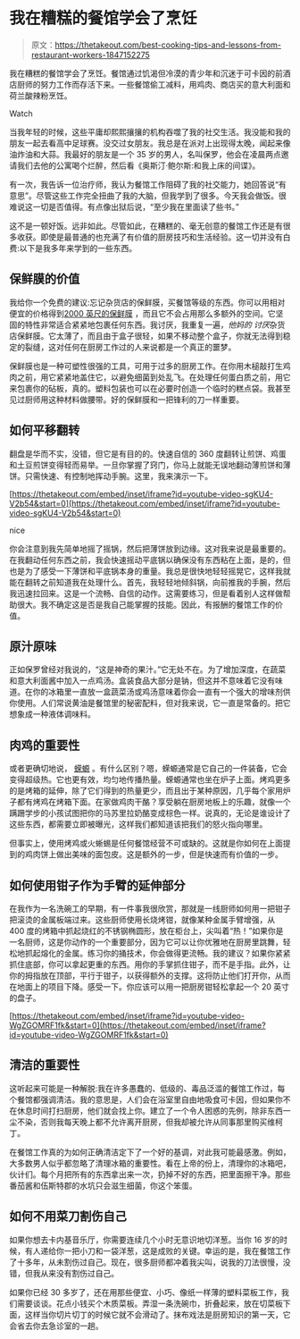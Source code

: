 # 我在糟糕的餐馆学会了烹饪

> 原文：<https://thetakeout.com/best-cooking-tips-and-lessons-from-restaurant-workers-1847152275>

我在糟糕的餐馆学会了烹饪。餐馆通过饥渴但冷漠的青少年和沉迷于可卡因的前酒店厨师的努力工作而存活下来。一些餐馆偷工减料，用鸡肉、商店买的意大利面和荷兰酸辣粉烹饪。

Watch

当我年轻的时候，这些平庸却熙熙攘攘的机构吞噬了我的社交生活。我没能和我的朋友一起去看高中足球赛。没交过女朋友。我总是在派对上出现得太晚，闻起来像油炸油和大蒜。我最好的朋友是一个 35 岁的男人，名叫保罗，他会在凌晨两点邀请我们去他的公寓喝个烂醉，然后看《奥斯汀·鲍尔斯:和我上床的间谍》。

有一次，我告诉一位治疗师，我认为餐馆工作阻碍了我的社交能力，她回答说“有意思”。尽管这些工作完全扭曲了我的大脑，但我学到了很多。今天我会做饭。很难说这一切是否值得。有点像出狱后说，“至少我在里面读了些书。”

这不是一顿好饭。远非如此。尽管如此，在糟糕的、毫无创意的餐馆工作还是有很多收获。即使是最普通的也充满了有价值的厨房技巧和生活经验。这一切并没有白费:以下是我多年来学到的一些东西。

## **保鲜膜的价值**

我给你一个免费的建议:忘记杂货店的保鲜膜，买餐馆等级的东西。你可以用相对便宜的价格得到[2000 英尺的保鲜膜](https://chefstoys.com/40433/economy-prime-source-film-wrap-clear-18-x-2000-40433?gclid=Cj0KCQjwlMaGBhD3ARIsAPvWd6gRU7B2RKKiMqNNe2ID0Gv-vhasMRFD1BVnyor3M12jxXF0joWlO9IaAnd0EALw_wcB) ，而且它不会占用那么多额外的空间。它坚固的特性非常适合紧紧地包裹任何东西。我讨厌，我重复一遍，*他妈的* *讨厌*杂货店保鲜膜。它太薄了，而且由于盒子很轻，如果不移动整个盒子，你就无法得到稳定的裂缝，这对任何在厨房工作过的人来说都是一个真正的噩梦。

保鲜膜也是一种可塑性很强的工具，可用于过多的厨房工作。在你用木槌敲打生鸡肉之前，用它紧紧地盖住它，以避免细菌到处乱飞。在处理任何蛋白质之前，用它来包裹你的砧板，真的。塑料包装也可以在必要时创造一个临时的糕点袋。我甚至见过厨师用这种材料做腰带。好的保鲜膜和一把锋利的刀一样重要。

## **如何平移翻转**

翻盘是华而不实，没错，但它是有目的的。快速自信的 360 度翻转让煎饼、鸡蛋和土豆煎饼变得轻而易举。一旦你掌握了窍门，你马上就能无误地翻动薄煎饼和薄饼。只需快速、有控制地挥动手腕。这里，我来演示一下。

 [https://thetakeout.com/embed/inset/iframe?id=youtube-video-sgKU4-V2b54&start=0](https://thetakeout.com/embed/inset/iframe?id=youtube-video-sgKU4-V2b54&start=0)

<figcaption class="sc-1ptbguh-0 hxeMec caption">nice</figcaption> 

你会注意到我先简单地摇了摇锅，然后把薄饼放到边缘。这对我来说是最重要的。在我翻动任何东西之前，我会快速摇动平底锅以确保没有东西粘在上面，是的，但也是为了感受一下薄饼和平底锅本身的重量。我总是很快地轻轻摇晃它，这样我就能在翻转之前知道我在处理什么。首先，我轻轻地倾斜锅，向前推我的手腕，然后我迅速拉回来。这是一个流畅、自信的动作。这需要练习，但是看着别人这样做帮助很大。我不确定这是否是我自己能掌握的技能。因此，有报酬的餐馆工作的价值。

## **原汁原味**

正如保罗曾经对我说的，“这是神奇的果汁。”它无处不在。为了增加深度，在蔬菜和意大利面酱中加入一点鸡汤。盒装食品大部分是钠，但这并不意味着它没有味道。在你的冰箱里一直放一盒蔬菜汤或鸡汤意味着你会一直有一个强大的增味剂供你使用。人们常说黄油是餐馆里的秘密配料，但对我来说，它一直是常备的。把它想象成一种液体调味料。

## **肉鸡的重要性**

或者更确切地说， [蝾螈](https://chefstoys.com/blog/commercial-salamander-buying-guide/) 。有什么区别？嗯，蝾螈通常是它自己的一件装备，它会变得超级热。它也更有效，均匀地传播热量。蝾螈通常也坐在炉子上面。烤鸡更多的是烤箱的延伸，除了它们得到的热量更少，而且出于某种原因，几乎每个家用炉子都有烤鸡在烤箱下面。在家做鸡肉干酪？享受躺在厨房地板上的乐趣，就像一个蹒跚学步的小孩试图把你的马苏里拉奶酪变成棕色一样。说真的，无论是谁设计了这些东西，都需要立即被曝光，这样我们都知道该把我们的怒火指向哪里。

但事实上，使用烤鸡或火蜥蜴是任何餐馆经营不可或缺的。这就是你如何在上面提到的鸡肉饼上做出美味的面包皮。这是额外的一步，但是快速而有价值的一步。

## **如何使用钳子作为手臂的延伸部分**

在我作为一名洗碗工的早期，有一件事我很欣赏，那就是一线厨师如何用一把钳子把滚烫的金属板端过来。这些厨师使用长烧烤钳，就像某种金属手臂增强，从 400 度的烤箱中抓起烧红的不锈钢椭圆形，放在柜台上，尖叫着“热！”如果你是一名厨师，这是你动作的一个重要部分，因为它可以让你优雅地在厨房里跳舞，轻松地抓起熔化的金属。练习你的捅技术，你会做得更流畅。我的建议？如果你紧紧抓住底部，你可以拿起更重的东西。用你的手掌抓住钳子，而不是手指。此外，让你的拇指放在顶部，平行于钳子，以获得额外的支撑。这将防止他们打开你，从而在地面上的项目下降。感受一下。你应该可以用一把厨房钳轻松拿起一个 20 英寸的盘子。

 [https://thetakeout.com/embed/inset/iframe?id=youtube-video-WgZGOMRF1fk&start=0](https://thetakeout.com/embed/inset/iframe?id=youtube-video-WgZGOMRF1fk&start=0) 

## **清洁的重要性**

这听起来可能是一种解脱:我在许多愚蠢的、低级的、毒品泛滥的餐馆工作过，每个餐馆都强调清洁。我的意思是，人们会在浴室里自由地吸食可卡因，但如果你不在休息时间打扫厨房，他们就会找上你。建立了一个令人困惑的先例，除非东西一尘不染，否则我每天晚上都不允许离开厨房，但我却被允许从同事那里购买维柯丁。

在餐馆工作真的为如何正确清洁定下了一个好的基调，对此我可能最感激。例如，大多数男人似乎都忽略了清理冰箱的重要性。看在上帝的份上，清理你的冰箱吧，伙计们。每个月把所有的东西拿出来一次，扔掉不好的东西，把里面擦干净。那些番茄酱和伍斯特郡的水坑只会滋生细菌，你这个笨蛋。

## **如何不用菜刀割伤自己**

如果你想去卡内基音乐厅，你需要连续几个小时无意识地切洋葱。当你 16 岁的时候，有人递给你一把小刀和一袋洋葱，这是成败的关键。幸运的是，我在餐馆工作了十多年，从未割伤过自己。现在，很多厨师都冲着我尖叫，说我的刀法很慢，没错，但我从来没有割伤过自己。

如果你已经 30 多岁了，还在用那些便宜、小巧、像纸一样薄的塑料菜板工作，我们需要谈谈。花点小钱买个木质菜板。弄湿一条洗碗巾，折叠起来，放在切菜板下面，这样当你切片切丁的时候它就不会滑动了。抹布戏法是厨房知识的第一天，它会省去你去急诊室的一趟。